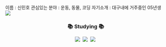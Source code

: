 이름 : 신민호
관심있는 분야 : 운동, 동물, 코딩
자기소개 : 대구내에 거주중인 05년생
<img src="https://img.shields.io/badge/Shin MIN ho-E34F26?style=for-the-badge&logo=HTM&logoColor=white">
<h3 align="center">📚 Studying 📚</h3>
<div align="center">
  <img src="https://img.shields.io/badge/korean-007ACC.svg?style=for-the-badge&logo=typescript&logoColor=white" />&nbsp
  <img src="https://img.shields.io/badge/i kepper%20Q-FF4154?style=for-the-badge&logo=react%20query&logoColor=white" />&nbsp
  <img src="https://img.shields.io/badge/c++-3578E5?style=for-the-badge&logo=recoil&logoColor=white" />&nbsp
</div>
